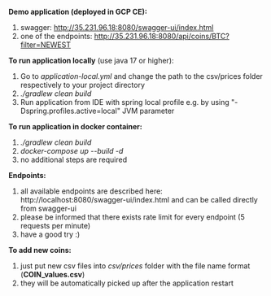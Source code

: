 **Demo application (deployed in GCP CE):**
1) swagger: http://35.231.96.18:8080/swagger-ui/index.html
2) one of the endpoints: http://35.231.96.18:8080/api/coins/BTC?filter=NEWEST

**To run application locally** (use java 17 or higher):
1) Go to _application-local.yml_ and change the path to the csv/prices folder respectively to your project directory
2) _./gradlew clean build_ 
3) Run application from IDE with spring local profile e.g. by using "-Dspring.profiles.active=local" JVM parameter 

**To run application in docker container:**
1) _./gradlew clean build_
2) _docker-compose up --build -d_
3) no additional steps are required

**Endpoints:**
1) all available endpoints are described here: http://localhost:8080/swagger-ui/index.html and can be called directly from swagger-ui
2) please be informed that there exists rate limit for every endpoint (5 requests per minute)
3) have a good try :)

**To add new coins:**
1) just put new csv files into _csv/prices_ folder with the file name format (**COIN_values.csv**) 
2) they will be automatically picked up after the application restart

